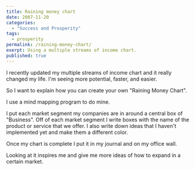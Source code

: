```yaml
---
title: Raining money chart
date: 2007-11-20
categories:
  - "Success and Prosperity"
tags:
  - prosperity
permalink: /raining-money-chart/
exerpt: Using a multiple streams of income chart.
published: true
---
```

I recently updated my multiple streams of income chart and it really changed my life. I'm seeing more potential, faster, and easier.

So I want to explain how you can create your own "Raining Money Chart".

I use a mind mapping program to do mine.

I put each market segment my companies are in around a central box of "Business". Off of each market segment I write boxes with the name of the product or service that we offer. I also write down ideas that I haven't implemented yet and make them a different color.

Once my chart is complete I put it in my journal and on my office wall.

Looking at it inspires me and give me more ideas of how to expand in a certain market.
